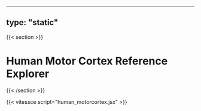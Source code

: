 ---
type: "static"
----
{{< section >}}

# Human Motor Cortex Reference Explorer

{{< /section >}}

{{< vitessce script="human_motorcortex.jsx" >}}

